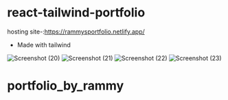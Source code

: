 # react-tailwind-portfolio

hosting site-:https://rammysportfolio.netlify.app/

+ Made with tailwind

![Screenshot (20)](https://github.com/skmbdk/portfolio_by_rammy/assets/140899891/c44b24c3-a45a-493d-bfdf-0a16526d0c94)
![Screenshot (21)](https://github.com/skmbdk/portfolio_by_rammy/assets/140899891/1a9bcd78-8605-4623-9295-602541ade8f8)
![Screenshot (22)](https://github.com/skmbdk/portfolio_by_rammy/assets/140899891/0b112385-af96-4db1-9e61-70af15f55f07)
![Screenshot (23)](https://github.com/skmbdk/portfolio_by_rammy/assets/140899891/e1615660-9480-4a00-aa6b-fee49b8649d7)

# portfolio_by_rammy
